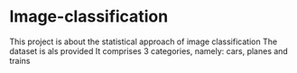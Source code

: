 # Image-classification
This project is about the statistical approach of image classification 
The dataset is als provided
It comprises 3 categories, namely: cars, planes and trains

